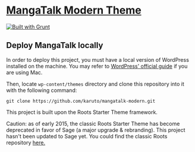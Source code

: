 # [MangaTalk Modern Theme](http://mangatalk.net/)

[![Built with Grunt](https://cdn.gruntjs.com/builtwith.png)](http://gruntjs.com/)



## Deploy MangaTalk locally

In order to deploy this project, you must have a local version of WordPress installed on the machine. You may refer to [WordPress' official guide](https://codex.wordpress.org/Installing_WordPress_Locally_on_Your_Mac_With_MAMP) if you are using Mac.

Then, locate `wp-content/themes` directory and clone this repository into it with the following command:

`git clone https://github.com/karuto/mangatalk-modern.git`

This project is built upon the Roots Starter Theme framework. 

Caution: as of early 2015, the classic Roots Starter Theme has become deprecated in favor of Sage (a major upgrade & rebranding). This project hasn't been updated to Sage yet. You could find the classic Roots repository [here.](https://github.com/roots/roots-sass/tree/ef0854d7602f76edd809b7dac448c2ba48fe9357)